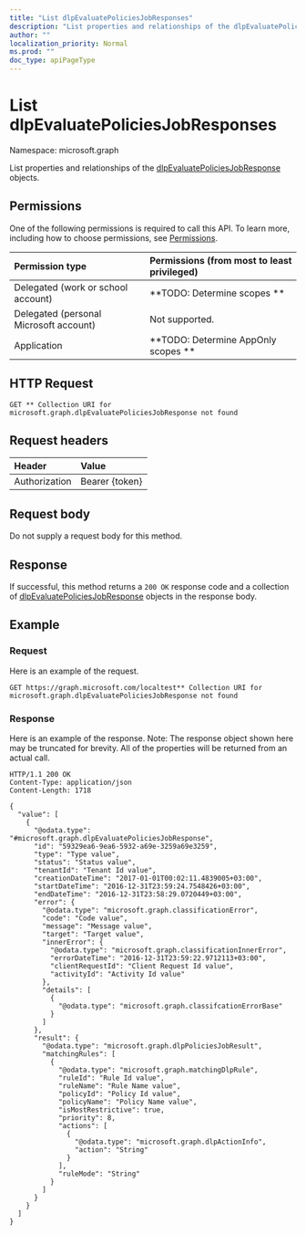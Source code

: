 ```yaml
---
title: "List dlpEvaluatePoliciesJobResponses"
description: "List properties and relationships of the dlpEvaluatePoliciesJobResponse objects."
author: ""
localization_priority: Normal
ms.prod: ""
doc_type: apiPageType
---
```


# List dlpEvaluatePoliciesJobResponses

Namespace: microsoft.graph

List properties and relationships of the [dlpEvaluatePoliciesJobResponse](../resources/dlpevaluatepoliciesjobresponse.md) objects.

## Permissions
One of the following permissions is required to call this API. To learn more, including how to choose permissions, see [Permissions](/concepts/permissions-reference.md).

|Permission type|Permissions (from most to least privileged)|
|:---|:---|
|Delegated (work or school account)|**TODO: Determine scopes **|
|Delegated (personal Microsoft account)|Not supported.|
|Application|**TODO: Determine AppOnly scopes **|

## HTTP Request
<!-- {
  "blockType": "ignored"
}
-->
``` http
GET ** Collection URI for microsoft.graph.dlpEvaluatePoliciesJobResponse not found
```

## Request headers
|Header|Value|
|:---|:---|
|Authorization|Bearer {token}|

## Request body
Do not supply a request body for this method.

## Response
If successful, this method returns a `200 OK` response code and a collection of [dlpEvaluatePoliciesJobResponse](../resources/dlpevaluatepoliciesjobresponse.md) objects in the response body.

## Example

### Request
Here is an example of the request.
<!-- {
  "blockType": "request",
  "name": "get_dlpevaluatepoliciesjobresponse"
}
-->
``` http
GET https://graph.microsoft.com/localtest** Collection URI for microsoft.graph.dlpEvaluatePoliciesJobResponse not found
```

### Response
Here is an example of the response. Note: The response object shown here may be truncated for brevity. All of the properties will be returned from an actual call.
<!-- {
  "blockType": "response",
  "truncated": true,
  "@odata.type": "collection(microsoft.graph.dlpevaluatepoliciesjobresponse)"
}
-->
``` http
HTTP/1.1 200 OK
Content-Type: application/json
Content-Length: 1718

{
  "value": [
    {
      "@odata.type": "#microsoft.graph.dlpEvaluatePoliciesJobResponse",
      "id": "59329ea6-9ea6-5932-a69e-3259a69e3259",
      "type": "Type value",
      "status": "Status value",
      "tenantId": "Tenant Id value",
      "creationDateTime": "2017-01-01T00:02:11.4839005+03:00",
      "startDateTime": "2016-12-31T23:59:24.7548426+03:00",
      "endDateTime": "2016-12-31T23:58:29.0720449+03:00",
      "error": {
        "@odata.type": "microsoft.graph.classificationError",
        "code": "Code value",
        "message": "Message value",
        "target": "Target value",
        "innerError": {
          "@odata.type": "microsoft.graph.classificationInnerError",
          "errorDateTime": "2016-12-31T23:59:22.9712113+03:00",
          "clientRequestId": "Client Request Id value",
          "activityId": "Activity Id value"
        },
        "details": [
          {
            "@odata.type": "microsoft.graph.classifcationErrorBase"
          }
        ]
      },
      "result": {
        "@odata.type": "microsoft.graph.dlpPoliciesJobResult",
        "matchingRules": [
          {
            "@odata.type": "microsoft.graph.matchingDlpRule",
            "ruleId": "Rule Id value",
            "ruleName": "Rule Name value",
            "policyId": "Policy Id value",
            "policyName": "Policy Name value",
            "isMostRestrictive": true,
            "priority": 8,
            "actions": [
              {
                "@odata.type": "microsoft.graph.dlpActionInfo",
                "action": "String"
              }
            ],
            "ruleMode": "String"
          }
        ]
      }
    }
  ]
}
```


